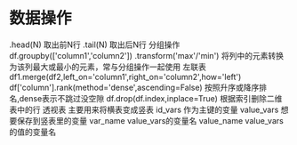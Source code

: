# 数据操作
.head(N) 取出前N行
.tail(N) 取出后N行
分组操作 df.groupby(['column1','column2'])
.transform('max'/'min') 将列中的元素转换为该列最大或最小的元素，常与分组操作一起使用
左联表 df1.merge(df2,left_on='column1',right_on='column2',how='left')
df['column'].rank(method='dense',ascending=False) 按照升序或降序排名,dense表示不跳过没空隙
df.drop(df.index,inplace=True) 根据索引删除二维表中的行
透视表 主要用来将横表变成竖表
id_vars 作为主键的变量
value_vars 想要保存到竖表里的变量
var_name value_vars的变量名
value_name value_vars的值的变量名
